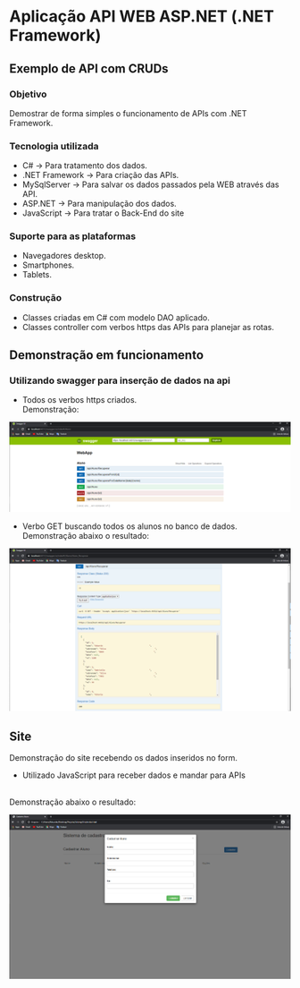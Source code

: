 # Aplicação API WEB ASP.NET (.NET Framework)

## Exemplo de API com CRUDs

### Objetivo
Demostrar de forma simples o funcionamento de APIs com .NET Framework.

### Tecnologia utilizada
* C# -> Para tratamento dos dados.
* .NET Framework -> Para criação das APIs.
* MySqlServer -> Para salvar os dados passados pela WEB através das API.
* ASP.NET -> Para manipulação dos dados.
* JavaScript -> Para tratar o Back-End do site

### Suporte para as plataformas
* Navegadores desktop.
* Smartphones.
* Tablets.

### Construção
* Classes criadas em C# com modelo DAO aplicado.
* Classes controller com verbos https das APIs para planejar as rotas.


## Demonstração em funcionamento

### Utilizando swagger para inserção de dados na api
* Todos os verbos https criados.
</br>Demonstração:

![api](https://github.com/SayansED/aplicacao_web_api/blob/master/Site/Imagens/AppWebApi/swaggerIndex.png)

* Verbo GET buscando todos os alunos no banco de dados.
</br>Demonstração abaixo o resultado:

![api get](https://github.com/SayansED/aplicacao_web_api/blob/master/Site/Imagens/AppWebApi/swaggerRecuperar.png)


## Site 
Demonstração do site recebendo os dados inseridos no form.
* Utilizado JavaScript para receber dados e mandar para APIs

</br>Demonstração abaixo o resultado:

![site](https://github.com/SayansED/aplicacao_web_api/blob/master/Site/Imagens/Site/indexCadastrar.png)
